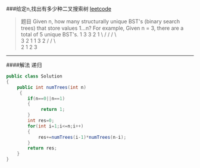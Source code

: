 ###给定n,找出有多少种二叉搜索树
[leetcode](https://leetcode.com/problems/unique-binary-search-trees/)

>题目
>Given n, how many structurally unique BST's (binary search trees) that store values 1...n?
For example,
Given n = 3, there are a total of 5 unique BST's.
   1         3     3      2      1
    \       /     /      / \      \
     3     2     1      1   3      2
    /     /       \                 \
   2     1         2                 3
>

---
####解法
递归
```java
public class Solution 
{
    public int numTrees(int n)
     {
        if(n==0||n==1)
        {
	         return 1;
        }
        int res=0;
        for(int i=1;i<=n;i++)
        {
            res+=numTrees(i-1)*numTrees(n-i);
        }
        return res;
    }
}
```

